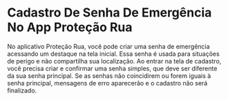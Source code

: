 # Cadastro De Senha De Emergência No App Proteção Rua

No aplicativo Proteção Rua, você pode criar uma senha de emergência acessando um destaque na tela inicial. Essa senha é usada para situações de perigo e não compartilha sua localização. Ao entrar na tela de cadastro, você precisa criar e confirmar uma senha simples, que deve ser diferente da sua senha principal. Se as senhas não coincidirem ou forem iguais à senha principal, mensagens de erro aparecerão e o cadastro não será finalizado.

